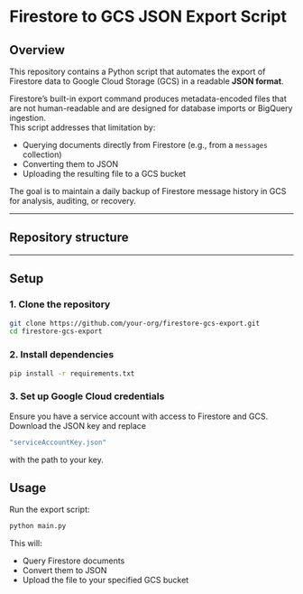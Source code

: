 # Firestore to GCS JSON Export Script

## Overview
This repository contains a Python script that automates the export of Firestore data to Google Cloud Storage (GCS) in a readable **JSON format**.

Firestore’s built-in export command produces metadata-encoded files that are not human-readable and are designed for database imports or BigQuery ingestion.  
This script addresses that limitation by:
- Querying documents directly from Firestore (e.g., from a `messages` collection)  
- Converting them to JSON  
- Uploading the resulting file to a GCS bucket  

The goal is to maintain a daily backup of Firestore message history in GCS for analysis, auditing, or recovery.

---

## Repository structure

---

## Setup

### 1. Clone the repository
```bash
git clone https://github.com/your-org/firestore-gcs-export.git
cd firestore-gcs-export
```
### 2. Install dependencies
```bash
pip install -r requirements.txt
```

### 3. Set up Google Cloud credentials
Ensure you have a service account with access to Firestore and GCS. Download the JSON key and replace 
```bash 
"serviceAccountKey.json" 
```
with the path to your key. 

## Usage
Run the export script:
```bash
python main.py
```
This will:
- Query Firestore documents
- Convert them to JSON
- Upload the file to your specified GCS bucket

